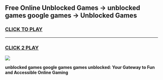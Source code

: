
## Free Online Unblocked Games → unblocked games google games → Unblocked Games
<h3>
<a href="https://premium.freeplayer.one?title=unblocked_games_google_games&ref=21F">CLICK TO PLAY</a></h3>
<hr>

<h3>
<a href="https://premium.freeplayer.one?title=unblocked_games_google_games&ref=21F">CLICK 2 PLAY</a>
  
</h3>

<a href="https://premium.freeplayer.one?title=unblocked_games_google_games&ref=21F/"><img src="https://clearcache.store/games.png"></a>


**unblocked games google games games unblocked: Your Gateway to Fun and Accessible Online Gaming**
